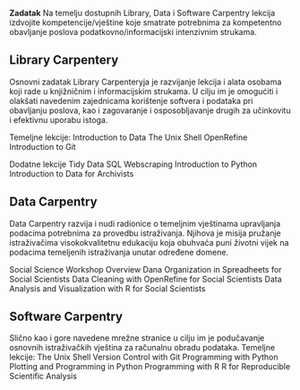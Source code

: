 **Zadatak**
Na temelju dostupnih Library, Data i Software Carpentry lekcija izdvojite kompetencije/vještine koje smatrate potrebnima za kompetentno obavljanje poslova podatkovno/informacijski intenzivnim strukama.

## Library Carpentery
Osnovni zadatak Library Carpenteryja je razvijanje lekcija i alata osobama koji rade u knjižničnim i informacijskim strukama. U cilju im je omogućiti i olakšati navedenim zajednicama korištenje softvera i podataka pri obavljanju poslova, kao i zagovaranje i osposobljavanje drugih za učinkovitu i efektivnu uporabu istoga.

Temeljne lekcije: 
Introduction to Data
The Unix Shell
OpenRefine
Introduction to Git

Dodatne lekcije
Tidy Data
SQL
Webscraping
Introduction to Python
Introduction to Data for Archivists

## Data Carpentry
Data Carpentry razvija i nudi radionice o temeljnim vještinama upravljanja podacima potrebnima za provedbu istraživanja. Njihova je misija pružanje istraživačima visokokvalitetnu edukaciju koja obuhvaća puni životni vijek na podacima temeljenih istraživanja unutar određene domene.

Social Science Workshop Overview
Dana Organization in Spreadheets for Social Scientists
Data Cleaning with OpenRefine for Social Scientists
Data Analysis and Visualization with R for Social Scientists

## Software Carpentry
Slično kao i gore navedene mrežne stranice u cilju im je podučavanje osnovnih istraživačkih vještina za računalnu obradu podataka. 
Temeljne lekcije:
The Unix Shell
Version Control with Git
Programming with Python
Plotting and Programming in Python
Programming with R
R for Reproducible Scientific Analysis
